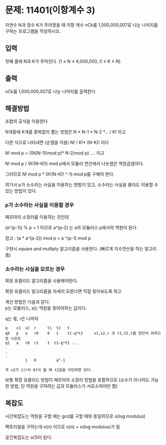 # 문제: 11401(이항계수 3)

자연수 N과 정수 K가 주어졌을 때 이항 계수 
nCk를 1,000,000,007로 나눈 나머지를 구하는 프로그램을 작성하시오.

## 입력

첫째 줄에 
N과 
K가 주어진다. (1 ≤ N ≤ 4,000,000, 0 ≤ K ≤ N)

## 출력


nCk를 1,000,000,007로 나눈 나머지를 출력한다.

## 해결방법

조합의 공식을 이용한다

N개중에 K개를 중복없이 뽑는 방법은 N * N-1 * N-2 *... / K! 이고

다른 식으로 나타내면 (순열을 이용) N! / K!* (N-K)! 이다

N! mod p = ((N(N-1))mod p)* N-2)mod p) .... 이고

N! mod p / (K!(N-K)!) mod p에서 모듈러 연산에서 나눗셈은 역원곱셈이다.

그러므로 N! mod p * (K!(N-K)! ^-1) mod p를 구해야 한다.

여기서 p가 소수라는 사실을 이용하는 방법이 있고, 소수라는 사실을 몰라도 이용할 수 있는 방법이 있다.

### p가 소수라는 사실을 이용할 경우 

페르마의 소정리를 이용하는 것인데

(a^(p-1)) % p = 1 이므로 a^(p-2) 는 a의 모듈러스 p에서의 역원이 된다.

참고 : (a * a^(p-2)) mod p = a ^(p-1) mod p

구현시 square and multiply 알고리즘을 사용한다. (빠르게 지수연산을 하는 알고리즘)

### 소수라는 사실을 모르는 경우 

확장 유클리드 알고리즘을 사용해야한다.

확장 유클리드 알고리즘을 자세히 모른다면 직접 찾아보도록 하고

계산 방법은 다음과 같다. 
<br/>
p는 모듈러스, a는 역원을 찾아야하는 값이다.

q는 몫, r은 나머지
```
q    x1  x2  r     t1  t2   t
q0   p   a   r0    0   1    t1-q*t2     x1,x2,r 과 t1,t2,t를 한칸씩 좌측으로 시프트
q1   a   r0  r1    1  t1-q*t2 ...
.
.
.
         1   0         a^-1  

즉 x2가 1(r이 0)이 될 때 t2값을 리턴하면 된다.
```
보통 확장 유클리드 방법이 페르마의 소정리 방법을 포함하므로 (소수가 아니어도 가능한 방법, 단 역원을 구하려는 값과 모듈러스가 서로소여야만 함)

## 복잡도

시간복잡도는 역원을 구할 때는 gcd를 구할 때와 동일하므로 o(log modulus)

팩토리얼을 구하는데 o(n) 이므로 o(n) + o(log modulus)가 됨

공간복잡도는 o(1)이 된다.
